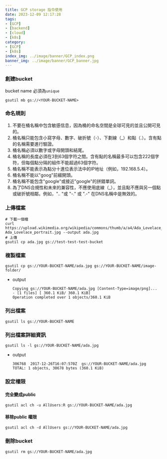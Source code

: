 ```yaml
---
title: GCP storage 指令使用
date: 2023-12-09 12:17:28
tags:
- [GCP]
- [backend]
- [cloud]
- [k8s]
category:
- [GCP]
- [k8s]
index_img: ../image/banner/GCP_index.png
banner_img: ../image/banner/GCP_banner.jpg
---
```

### 創建bucket
bucket name 必須為`unique`
```shell
gsutil mb gs://<YOUR-BUCKET-NAME>
```
### 
### 命名規則
1. 不要在桶名稱中包含敏感信息，因為桶的命名空間是全球可見的並且公開可見的。
2. 桶名稱只能包含小寫字母、數字、破折號（-）、下劃線（_）和點（.）。含有點的名稱需要進行驗證。
3. 桶名稱必須以數字或字母開頭和結尾。
4. 桶名稱的長度必須在3到63個字符之間。含有點的名稱最多可以包含222個字符，但每個點分隔的組件不能超過63個字符。
5. 桶名稱不能表示為點分十進位表示法中的IP地址（例如，192.168.5.4）。
6. 桶名稱不能以"goog"前綴開頭。
7. 桶名稱不能包含"google"或接近"google"的拼錯單詞。
8. 為了DNS合規性和未來的兼容性，不應使用底線（_），並且點不應與另一個點或破折號相鄰。例如，".. "或 "-." 或 ".-" 在DNS名稱中是無效的。
### 上傳檔案
```shell
# 下載一個檔
curl https://upload.wikimedia.org/wikipedia/commons/thumb/a/a4/Ada_Lovelace_portrait.jpg/800px-Ada_Lovelace_portrait.jpg --output ada.jpg
# 上傳
gsutil cp ada.jpg gs://test-test-test-bucket
```
### 複製檔案
```shell
gsutil cp gs://YOUR-BUCKET-NAME/ada.jpg gs://YOUR-BUCKET-NAME/image-folder/
```
- output
  ``` text
  Copying gs://YOUR-BUCKET-NAME/ada.jpg [Content-Type=image/png]...
  - [1 files] [ 360.1 KiB/ 360.1 KiB]
  Operation completed over 1 objects/360.1 KiB
  ```
### 列出檔案
```shell
gsutil ls gs://YOUR-BUCKET-NAME
```
### 列出檔案詳細資訊
```shell
gsutil ls -l gs://YOUR-BUCKET-NAME/ada.jpg
```
- output
    ```shell
    306768  2017-12-26T16:07:570Z  gs://YOUR-BUCKET-NAME/ada.jpg
    TOTAL: 1 objects, 30678 bytes (360.1 KiB)
    ```
### 設定權限
#### 完全變成public 
```shell
gsutil acl ch -u AllUsers:R gs://YOUR-BUCKET-NAME/ada.jpg
```
#### 移除public 權限
```shell
gsutil acl ch -d AllUsers gs://YOUR-BUCKET-NAME/ada.jpg
```
### 刪除bucket
```shell
gsutil rm gs://YOUR-BUCKET-NAME/ada.jpg
```